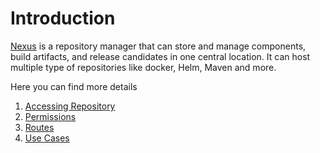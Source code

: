 # Introduction

[Nexus](https://www.sonatype.com/products/repository-pro) is a repository manager that can store and manage components, build artifacts, and release candidates in one central location. It can host multiple type of repositories like docker, Helm, Maven and more.

Here you can find more details

1. [Accessing Repository](./06-accessing-repository.md)
2. [Permissions](./03-permissions.md)
3. [Routes](./04-routes.md)
4. [Use Cases](./05-FAQ.md)